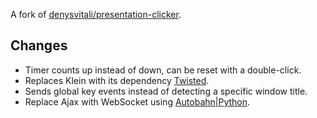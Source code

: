 A fork of [denysvitali/presentation-clicker](https://github.com/denysvitali/presentation-clicker).

## Changes
- Timer counts up instead of down, can be reset with a double-click.
- Replaces Klein with its dependency [Twisted](https://twistedmatrix.com).
- Sends global key events instead of detecting a specific window title.
- Replace Ajax with WebSocket using [Autobahn|Python](https://crossbar.io/autobahn/).

